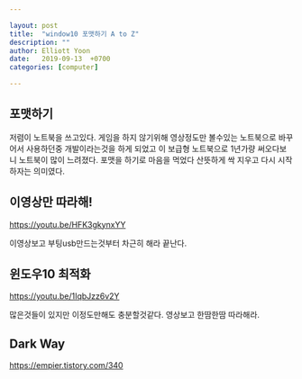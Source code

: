 ```yaml
---

layout: post
title:  "window10 포맷하기 A to Z"
description: ""
author: Elliott Yoon
date:   2019-09-13  +0700
categories: [computer]

---
```




## 포맷하기

저렴이 노트북을 쓰고있다. 게임을 하지 않기위해 영상정도만 볼수있는 노트북으로 바꾸어서 사용하던중 개발이라는것을 하게 되었고 이 보급형 노트북으로 1년가량 써오다보니 노트북이 많이 느려졌다. 포맷을 하기로 마음을 먹었다 산뜻하게 싹 지우고 다시 시작하자는 의미였다. 



## 이영상만 따라해!

<https://youtu.be/HFK3gkynxYY>

이영상보고 부팅usb만드는것부터 차근히 해라 끝난다.



## 윈도우10 최적화

<https://youtu.be/1IqbJzz6v2Y>

많은것들이 있지만 이정도만해도 충분할것같다. 영상보고 한땀한땀 따라해라.



## Dark Way

https://empier.tistory.com/340






